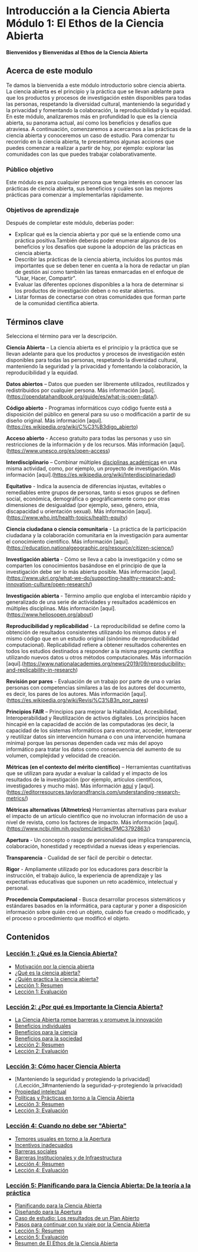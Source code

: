 # Introducción a la Ciencia Abierta Módulo 1: El Ethos de la Ciencia Abierta

**Bienvenidos y Bienvenidas al Ethos de la Ciencia Abierta**

## Acerca de este modulo

Te damos la bienvenida a este módulo introductorio sobre ciencia abierta. La ciencia abierta es el principio y la práctica que se llevan adelante para que los productos y procesos de investigación estén disponibles para todas las personas, respetando la diversidad cultural, manteniendo la seguridad y la privacidad y fomentando la colaboración, la reproducibilidad y la equidad. En este módulo, analizaremos más en profundidad lo que es la ciencia abierta, su panorama actual, así como los beneficios y desafíos que atraviesa. A continuación, comenzaremos a acercarnos a las prácticas de la ciencia abierta y conoceremos un caso de estudio. Para comenzar tu recorrido en la ciencia abierta, te presentamos algunas acciones que puedes comenzar a realizar a partir de hoy, por ejemplo: explorar las comunidades con las que puedes trabajar colaborativamente.

### Público objetivo

Este módulo es para cualquier persona que tenga interés en conocer las prácticas de ciencia abierta, sus beneficios y cuáles son las mejores prácticas para comenzar a implementarlas rápidamente.

### Objetivos de aprendizaje

Después de completar este módulo, deberías poder:

- Explicar qué es la ciencia abierta y por qué se la entiende como una práctica positiva.También deberás poder enumerar algunos de los beneficios y los desafíos que supone la adopción de las prácticas en ciencia abierta.
- Describir las prácticas de la ciencia abierta, incluídos los puntos más importantes que se deben tener en cuenta a la hora de redactar un plan de gestión así como también las tareas enmarcadas en el enfoque de "Usar, Hacer, Compartir".
- Evaluar las diferentes opciones disponibles a la hora de determinar si los productos de investigación deben o no estar abiertos.
- Listar formas de conectarse con otras comunidades que forman parte de la comunidad científica abierta.

## Términos clave

Selecciona el término para ver la descripción.

**Ciencia Abierta** – La ciencia abierta es el principio y la práctica que se llevan adelante para que los productos y procesos de investigación estén disponibles para todas las personas, respetando la diversidad cultural, manteniendo la seguridad y la privacidad y fomentando la colaboración, la reproducibilidad y la equidad.

**Datos abiertos** – Datos que pueden ser libremente utilizados, reutilizados y redistribuidos por cualquier persona. Más información [aquí].(https://opendatahandbook.org/guide/es/what-is-open-data/).

**Código abierto** - Programas informáticos cuyo código fuente está a disposición del público en general para su uso o modificación a partir de su diseño original. Más información [aquí].(https://es.wikipedia.org/wiki/C%C3%B3digo_abierto)

**Acceso abierto** - Acceso gratuito para todas las personas y uso sin restricciones de  la información y de los recursos.  Más información [aquí].(https://www.unesco.org/es/open-access)

**Interdisciplinario** – Combinar múltiples [disciplinas académicas](https://es.wikipedia.org/wiki/Disciplina_acad%C3%A9mica) en una misma actividad, como, por ejemplo, un proyecto de investigación. Más información [aquí].(https://es.wikipedia.org/wiki/Interdisciplinariedad)

**Equitativo** - Indica la ausencia de diferencias injustas, evitables o remediables entre grupos de personas, tanto si esos grupos se definen social, económica, demográfica o geográficamente como por otras dimensiones de desigualdad (por ejemplo, sexo, género, etnia, discapacidad u orientación sexual). Más información [aquí].(https://www.who.int/health-topics/health-equity)

**Ciencia ciudadana o ciencia comunitaria** - La práctica de la participación ciudadana y la colaboración comunitaria en la investigación para aumentar el conocimiento científico. Más información [aquí].(https://education.nationalgeographic.org/resource/citizen-science/)

**Investigación abierta** - Cómo se lleva a cabo la investigación y cómo se comparten los conocimientos basándose en el principio de que la investigación debe ser lo más abierta posible. Más información [aquí].(https://www.ukri.org/what-we-do/supporting-healthy-research-and-innovation-culture/open-research/)

**Investigación abierta** - Término amplio que engloba el intercambio rápido y generalizado de una serie de actividades y resultados académicos en múltiples disciplinas. Más información [aquí].(https://www.heliosopen.org/about)

**Reproducibilidad y replicabilidad** - La reproducibilidad se define como la obtención de resultados consistentes utilizando los mismos datos y el mismo código que en un estudio original (sinónimo de reproducibilidad computacional). Replicabilidad refiere a obtener resultados coherentes en todos los estudios destinados a responder a la misma pregunta científica utilizando nuevos datos u otros métodos computacionales. Más información [aquí].(https://www.nationalacademies.org/news/2019/09/reproducibility-and-replicability-in-research)

**Revisión por pares** - Evaluación de un trabajo por parte de una o varias personas con competencias similares a las de los autores del documento, es decir, los pares de los autores. Más información [aquí].(https://es.wikipedia.org/wiki/Revisi%C3%B3n_por_pares)

**Principios FAIR** – Principios para mejorar la Hallabilidad, Accesibilidad, Interoperabilidad y Reutilización de activos digitales. Los principios hacen hincapié en la capacidad de acción de las computadoras (es decir, la capacidad de los sistemas informáticos para encontrar, acceder, interoperar y reutilizar datos sin intervención humana o con una intervención humana mínima) porque las personas dependen cada vez más del apoyo informático para tratar los datos como consecuencia del aumento de su volumen, complejidad y velocidad de creación.

**Métricas (en el contexto del mérito científico)** – Herramientas cuantitativas que se utilizan para ayudar a evaluar la calidad y el impacto de los resultados de la investigación (por ejemplo, artículos científicos, investigadores y mucho más). Más información [aquí](https://www.ncbi.nlm.nih.gov/pmc/articles/PMC8397294/) y [aquí].(https://editorresources.taylorandfrancis.com/understanding-research-metrics/)

**Métricas alternativas (Altmetrics)** Herramientas alternativas para evaluar el impacto de un artículo científico que no involucran información de uso a nivel de revista, como los factores de impacto.
Más información [aquí].(https://www.ncbi.nlm.nih.gov/pmc/articles/PMC3792863/)

**Apertura** - Un concepto o rasgo de personalidad que implica transparencia, colaboración, honestidad y receptividad a nuevas ideas y experiencias.

**Transparencia** - Cualidad de ser fácil de percibir o detectar.

**Rigor** - Ampliamente utilizado por los educadores para describir la instrucción, el trabajo áulico, la experiencia de aprendizaje y las expectativas educativas que suponen un reto académico, intelectual y personal.

**Procedencia Computacional** - Busca desarrollar procesos sistemáticos y estándares basados en la informática, para capturar y poner a disposición información sobre quién creó un objeto, cuándo fue creado o modificado, y el proceso o procedimiento que modificó el objeto.

## Contenidos

### [Lección 1: ¿Qué es la Ciencia Abierta?](./Leccion_1)

- [Motivación por la ciencia abierta](./Leccion_1#motivacion-por-la-ciencia-abierta)
- [¿Qué es la ciencia abierta?](./Leccion_1#que-es-la-ciencia-abierta)
- [¿Quién practica la ciencia abierta?](./Leccion_1#quien-practica-la-ciencia-abierta)
- [Lección 1: Resumen](./Leccion_1#leccion-1-resumen)
- [Lección 1: Evaluación](./Leccion_1#leccion-1-evaluacion)

### [Lección 2: ¿Por qué es Importante la Ciencia Abierta?](./Leccion_2)

- [La Ciencia Abierta rompe barreras y promueve la innovación](./Leccion_2#la-ciencia-abierta-rompe-barreras-y-promueve-la-innovacion)
- [Beneficios individuales](./Leccion_2#beneficios-individuales)
- [Beneficios para la ciencia](./Leccion_2#beneficios-para-la-ciencia)
- [Beneficios para la sociedad](./Leccion_2#beneficios-para-la-sociedad)
- [Lección 2: Resumen](./Leccion_2#leccion-2-resumen)
- [Lección 2: Evaluación](./Leccion_2#leccion-2-evaluacion)

### [Lección 3: Cómo hacer Ciencia Abierta](./Leccion_3)

- [Manteniendo la seguridad y protegiendo la privacidad](./Lección_3#manteniendo la seguridad-y-protegiendo la privacidad)
- [Propiedad intelectual](./Leccion_3#propiedad-intelectual)
- [Políticas y Prácticas en torno a la Ciencia Abierta](./Leccion_3#politicas-y-practicas-en-torno-a-la-ciencia-abierta)
- [Lección 3: Resumen](./Leccion_3#leccion-3-resumen)
- [Lección 3: Evaluación](./Leccion_3#leccion-3-evaluacion)

### [Lección 4: Cuando no debe ser "Abierta"](./Leccion_4)

- [Temores usuales en torno a la Apertura](./Leccion_4#temores-usuales-en-torno-a-la-apertura)
- [Incentivos inadecuados](./Leccion_4#incentivos-inadecuados)
- [Barreras sociales](./Leccion_4#barreras-sociales)
- [Barreras Institucionales y de Infraestructura](./Leccion_4#barreras-institucionales-y-de-infraestructura)
- [Lección 4: Resumen](./Leccion_4#leccion-4-resumen)
- [Lección 4: Evaluación](./Leccion_4#leccion-4-evaluacion)

### [Lección 5: Planificando para la Ciencia Abierta: De la teoría a la práctica](./Leccion_5)

- [Planificando para la Ciencia Abierta](./Leccion_5#planificando-para-la-ciencia-abierta)
- [Diseñando para la Apertura](./Leccion_5#diseñando-para-la-apertura)
- [Caso de estudio: Los resultados de un Plan Abierto](./Leccion_5#los-resultados-de-un-plan-abierto)
- [Pasos para continuar con tu viaje por la Ciencia Abierta](./Leccion_5#pasos-para-continuar-con-tu-viaje-por-la-ciencia-abierta)
- [Lección 5: Resumen](./Leccion_5#leccion-1-resumen)
- [Lección 5: Evaluación](./Leccion_5#lleccion-5-evaluacion)
- [Resumen de El Ethos de la Ciencia Abierta](./Leccion_5#resumen-de-el-ethos-de-la-ciencia-abierta)
